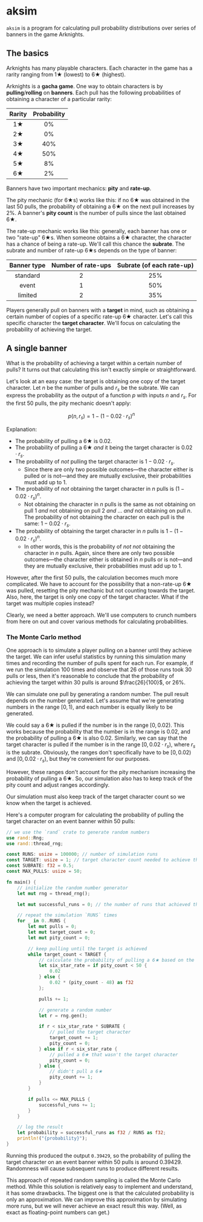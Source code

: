 # aksim

`aksim` is a program for calculating pull probability distributions over series of banners in the game Arknights.

## The basics

Arknights has many playable characters. Each character in the game has a rarity ranging from 1★ (lowest) to 6★ (highest).

Arknights is a **gacha game**. One way to obtain characters is by **pulling**/**rolling** on **banners**. Each pull has the following probabilities of obtaining a character of a particular rarity:

| Rarity | Probability |
| :----: | :---------: |
|   1★   |     0%      |
|   2★   |     0%      |
|   3★   |     40%     |
|   4★   |     50%     |
|   5★   |     8%      |
|   6★   |     2%      |

Banners have two important mechanics: **pity** and **rate-up**.

The pity mechanic (for 6★s) works like this: if no 6★ was obtained in the last 50 pulls, the probability of obtaining a 6★ on the next pull increases by 2%. A banner's **pity count** is the number of pulls since the last obtained 6★.

The rate-up mechanic works like this: generally, each banner has one or two "rate-up" 6★s. When someone obtains a 6★ character, the character has a chance of being a rate-up. We'll call this chance the **subrate**. The subrate and number of rate-up 6★s depends on the type of banner:

| Banner type | Number of rate-ups | Subrate (of each rate-up) |
| :---------: | :----------------: | :-----------------------: |
|  standard   |         2          |            25%            |
|    event    |         1          |            50%            |
|   limited   |         2          |            35%            |

Players generally pull on banners with a **target** in mind, such as obtaining a certain number of copies of a specific rate-up 6★ character. Let's call this specific character the **target character**. We'll focus on calculating the probability of achieving the target.

## A single banner

What is the probability of achieving a target within a certain number of pulls? It turns out that calculating this isn't exactly simple or straightforward.

Let's look at an easy case: the target is obtaining one copy of the target character. Let $n$ be the number of pulls and $r_s$ be the subrate. We can express the probability as the output of a function $p$ with inputs $n$ and $r_s$. For the first 50 pulls, the pity mechanic doesn't apply:

$$p(n, r_s) = 1 - (1 - 0.02 \cdot r_s)^n$$

Explanation:

- The probability of pulling a 6★ is $0.02$.
- The probability of pulling a 6★ *and* it being the target character is $0.02 \cdot r_s$.
- The probability of *not* pulling the target character is $1 - 0.02 \cdot r_s$.
    - Since there are only two possible outcomes—the character either is pulled or is not—and they are mutually exclusive, their probabilities must add up to $1$.
- The probability of *not* obtaining the target character in $n$ pulls is $(1 - 0.02 \cdot r_s)^n$.
    - Not obtaining the character in $n$ pulls is the same as not obtaining on pull 1 *and* not obtaining on pull 2 *and* ... *and* not obtaining on pull $n$. The probability of not obtaining the character on each pull is the same: $1 - 0.02 \cdot r_s$.
- The probability of obtaining the target character in $n$ pulls is $1 - (1 - 0.02 \cdot r_s)^n$.
    - In other words, this is the probability of *not* *not* obtaining the character in $n$ pulls. Again, since there are only two possible outcomes—the character either is obtained in $n$ pulls or is not—and they are mutually exclusive, their probabilities must add up to $1$.

However, after the first 50 pulls, the calculation becomes much more complicated. We have to account for the possibility that a non-rate-up 6★ was pulled, resetting the pity mechanic but not counting towards the target. Also, here, the target is only one copy of the target character. What if the target was multiple copies instead?

Clearly, we need a better approach. We'll use computers to crunch numbers from here on out and cover various methods for calculating probabilities.

### The Monte Carlo method

One approach is to simulate a player pulling on a banner until they achieve the target. We can infer useful statistics by running this simulation many times and recording the number of pulls spent for each run. For example, if we run the simulation 100 times and observe that 26 of those runs took 30 pulls or less, then it's reasonable to conclude that the probability of achieving the target within 30 pulls is around $\frac{26}{100}$, or 26%.

We can simulate one pull by generating a random number. The pull result depends on the number generated. Let's assume that we're generating numbers in the range $[0, 1)$, and each number is equally likely to be generated. 

We could say a 6★ is pulled if the number is in the range $[0, 0.02)$. This works because the probability that the number is in the range is $0.02$, and the probability of pulling a 6★ is also $0.02$. Similarly, we can say that the target character is pulled if the number is in the range $[0, 0.02 \cdot r_s)$, where $r_s$ is the subrate. Obviously, the ranges don't specifically have to be $[0, 0.02)$ and $[0, 0.02 \cdot r_s)$, but they're convenient for our purposes.

However, these ranges don't account for the pity mechanism increasing the probability of pulling a 6★. So, our simulation also has to keep track of the pity count and adjust ranges accordingly.

Our simulation must also keep track of the target character count so we know when the target is achieved.

Here's a computer program for calculating the probability of pulling the target character on an event banner within 50 pulls:

```rust
// we use the `rand` crate to generate random numbers
use rand::Rng;
use rand::thread_rng;

const RUNS: usize = 100000; // number of simulation runs
const TARGET: usize = 1; // target character count needed to achieve the target
const SUBRATE: f32 = 0.5;
const MAX_PULLS: usize = 50;

fn main() {
    // initialize the random number generator
    let mut rng = thread_rng();

    let mut successful_runs = 0; // the number of runs that achieved the target within `MAX_PULLS`

    // repeat the simulation `RUNS` times
    for _ in 0..RUNS {
        let mut pulls = 0;
        let mut target_count = 0;
        let mut pity_count = 0;

        // keep pulling until the target is achieved
        while target_count < TARGET {
            // calculate the probability of pulling a 6★ based on the current pity count
            let six_star_rate = if pity_count < 50 {
                0.02
            } else {
                0.02 * (pity_count - 48) as f32
            };

            pulls += 1;

            // generate a random number
            let r = rng.gen();

            if r < six_star_rate * SUBRATE {
                // pulled the target character
                target_count += 1;
                pity_count = 0;
            } else if r < six_star_rate {
                // pulled a 6★ that wasn't the target character
                pity_count = 0;
            } else {
                // didn't pull a 6★
                pity_count += 1;
            }
        }

        if pulls <= MAX_PULLS {
            successful_runs += 1;
        }
    }

    // log the result
    let probability = successful_runs as f32 / RUNS as f32;
    println!("{probability}");
}
```

Running this produced the output `0.39429`, so the probability of pulling the target character on an event banner within 50 pulls is around $0.39429$. Randomness will cause subsequent runs to produce different results.

This approach of repeated random sampling is called the Monte Carlo method. While this solution is relatively easy to implement and understand, it has some drawbacks. The biggest one is that the calculated probability is only an approximation. We can improve this approximation by simulating more runs, but we will never achieve an exact result this way. (Well, as exact as floating-point numbers can get.)
